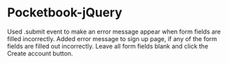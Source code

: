 # Pocketbook-jQuery
Used  .submit event to make an error message appear when form fields are filled incorrectly. Added error message to sign up page, if any of the form fields are filled out incorrectly.  Leave all form fields blank and click the Create account button.
